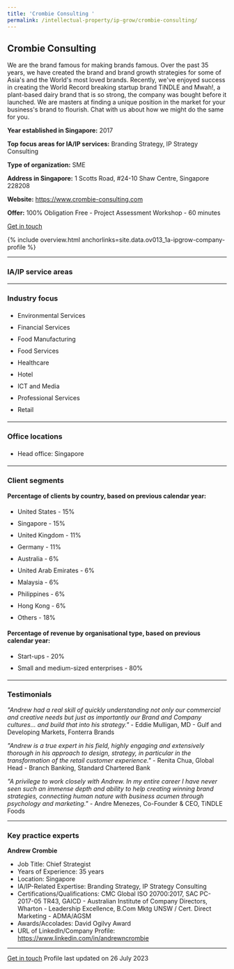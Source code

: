```yaml
---
title: 'Crombie Consulting '
permalink: /intellectual-property/ip-grow/crombie-consulting/
---
```


## Crombie Consulting 

We are the brand famous for making brands famous. Over the past 35 years, we have created the brand and brand growth strategies for some of Asia's and the World's most loved brands. Recently, we've enjoyed success in creating the World Record breaking startup brand TiNDLE and Mwah!, a plant-based dairy brand that is so strong, the company was bought before it launched. We are masters at finding a unique position in the market for your business's brand to flourish. Chat with us about how we might do the same for you.

<b>Year established in Singapore:</b> 2017

<b>Top focus areas for IA/IP services:</b> Branding Strategy, IP Strategy Consulting

<b>Type of organization:</b> SME

<b>Address in Singapore:</b> 1 Scotts Road, #24-10 Shaw Centre, Singapore 228208

<b>Website:</b> <a href='https://www.crombie-consulting.com'>https://www.crombie-consulting.com</a>

<b>Offer:</b> 100% Obligation Free - Project Assessment Workshop - 60 minutes

<a class='btn' href='https://form.gov.sg/646ec88fcdcda70012db33e8' target='_blank' rel='noopener'>Get in touch</a>

{% include overview.html anchorlinks=site.data.ov013_1a-ipgrow-company-profile %}

---
<a name='ip-related-service-areas'></a>
### IA/IP service areas

---
<a name='industry-focus'></a>
### Industry focus

<ul><li style='line-height: 27px; margin: 0px 0px !important'> Environmental Services</li><li style='line-height: 27px; margin: 0px 0px !important'>Financial Services</li><li style='line-height: 27px; margin: 0px 0px !important'>Food Manufacturing</li><li style='line-height: 27px; margin: 0px 0px !important'>Food Services</li><li style='line-height: 27px; margin: 0px 0px !important'>Healthcare</li><li style='line-height: 27px; margin: 0px 0px !important'>Hotel</li><li style='line-height: 27px; margin: 0px 0px !important'>ICT and Media</li><li style='line-height: 27px; margin: 0px 0px !important'>Professional Services</li><li style='line-height: 27px; margin: 0px 0px !important'>Retail</li></ul>

---
<a name='office-locations'></a>
### Office locations

<ul><li style='line-height: 27px; margin: 0px 0px !important'> Head office: Singapore</li></ul>

---
<a name='client-segments'></a>
### Client segments

**Percentage of clients by country, based on previous calendar year:**

<ul><li style='line-height: 27px; margin: 0px 0px !important'> United States - 15%	</li><li style='line-height: 27px; margin: 0px 0px !important'>Singapore - 15%</li><li style='line-height: 27px; margin: 0px 0px !important'>United Kingdom - 11% </li><li style='line-height: 27px; margin: 0px 0px !important'>Germany - 11%</li><li style='line-height: 27px; margin: 0px 0px !important'>Australia - 6%	</li><li style='line-height: 27px; margin: 0px 0px !important'>United Arab Emirates - 6%	</li><li style='line-height: 27px; margin: 0px 0px !important'>Malaysia - 6%</li><li style='line-height: 27px; margin: 0px 0px !important'>Philippines - 6%</li><li style='line-height: 27px; margin: 0px 0px !important'>Hong Kong - 6%</li><li style='line-height: 27px; margin: 0px 0px !important'>Others - 18%</li></ul>

**Percentage of revenue by organisational type, based on previous calendar year:**

<ul><li style='line-height: 27px; margin: 0px 0px !important'> Start-ups - 20%</li><li style='line-height: 27px; margin: 0px 0px !important'>Small and medium-sized enterprises - 80%</li></ul>

---
<a name='testimonials'></a>
### Testimonials

*"Andrew had a real skill of quickly understanding not only our commercial and creative needs but just as importantly our Brand and Company cultures... and build that into his strategy."* - Eddie Mulligan, MD - Gulf and Developing Markets, Fonterra Brands

*"Andrew is a true expert in his field, highly engaging and extensively thorough in his approach to design, strategy, in particular in the transformation of the retail customer experience."* - Renita Chua, Global Head - Branch Banking, Standard Chartered Bank

*"A privilege to work closely with Andrew. In my entire career I have never seen such an immense depth and ability to help creating winning brand strategies, connecting human nature with business acumen through psychology and marketing."* - Andre Menezes, Co-Founder & CEO, TiNDLE Foods



---
<a name='key-practice-experts'></a>
### Key practice experts

**Andrew Crombie**

- Job Title: Chief Strategist
- Years of Experience: 35 years
- Location: Singapore
- IA/IP-Related Expertise: Branding Strategy, IP Strategy Consulting
- Certifications/Qualifications: CMC Global ISO 20700:2017, SAC PC-2017-05 TR43, GAICD - Australian Institute of Company Directors, Wharton - Leadership Excellence, B.Com Mktg  UNSW / Cert. Direct Marketing - ADMA/AGSM
- Awards/Accolades: David Ogilvy Award
- URL of LinkedIn/Company Profile: <a href="https://www.linkedin.com/in/andrewncrombie" target="_blank" rel="noopener">https://www.linkedin.com/in/andrewncrombie</a>

---

<a class='btn' href='https://form.gov.sg/646ec88fcdcda70012db33e8' target='_blank' rel='noopener'>Get in touch</a>
Profile last updated on 26 July 2023
